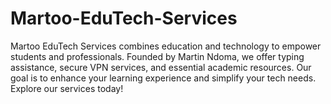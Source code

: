 # Martoo-EduTech-Services
Martoo EduTech Services combines education and technology to empower students and professionals. Founded by Martin Ndoma, we offer typing assistance, secure VPN services, and essential academic resources. Our goal is to enhance your learning experience and simplify your tech needs. Explore our services today!
